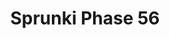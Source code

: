 ---
slug: sprunki-phase-56
title: Sprunki Phase 56
description: "Sprunki Phase 56 is an exciting online game. Play for free directly in your browser!"
icon: /images/popular_mods/Sprunki Phase 56.png
url: https://wowtbc.net/sprunkin/sprunki-phase56/index.html
previewImage: /images/popular_mods/Sprunki Phase 56.png
type: popular mods

# SEO配置
seo:
  title: "Sprunki Phase 56 - Play Free Online Game | Fun Browser Games"
  description: "Sprunki Phase 56 - Play this fun online game for free in your browser. No download required!"
  ogImage: "/images/popular_mods/Sprunki Phase 56.png"
  keywords: "sprunki-phase-56, online game, browser game, free game, popular mods game, play online"

videoUrls:
  - https://www.youtube.com/embed/example1
  - https://www.youtube.com/embed/example2

whyPlay:
  title: "Why Play Sprunki Phase 56?"
  items:
    - "Immersive Gameplay: Sprunki Phase 56 offers an engaging and immersive gaming experience that will keep you entertained for hours"
    - "Challenging Levels: Test your skills with increasingly difficult challenges and obstacles"
    - "Beautiful Graphics: Enjoy stunning visuals and smooth animations that bring the game world to life"
    - "Regular Updates: New content and features are added regularly to keep the game fresh and exciting"
    - "Free to Play: Experience all the fun without spending a penny"
    - "Community Features: Connect with other players, share strategies, and compete for high scores"
    - "Cross-Platform: Play on any device with a web browser, no downloads required"

features:
  title: "Key Features of Sprunki Phase 56"
  image: "/images/popular_mods/Sprunki Phase 56.png"
  items:
    - "Intuitive Controls: Easy to learn controls make Sprunki Phase 56 accessible for players of all skill levels"
    - "Multiple Game Modes: Enjoy various gameplay options that provide different challenges and experiences"
    - "Character Customization: Personalize your gaming experience with unique characters and items"
    - "Achievement System: Complete special tasks to earn rewards and recognition"
    - "Leaderboards: Compete with players worldwide and see who can achieve the highest scores"

characteristics:
  title: "Game Characteristics"
  image: "/images/popular_mods/Sprunki Phase 56.png"
  items:
    - "Genre: Popular mods game with elements of strategy and skill"
    - "Difficulty: Suitable for both casual gamers and those seeking a challenge"
    - "Play Time: Quick sessions or extended gameplay, depending on your preference"
    - "Art Style: Vibrant and engaging visuals that enhance the gaming experience"
    - "Sound Design: Immersive audio that complements the gameplay perfectly"

info: "Sprunki Phase 56 is an exciting online game that offers players a unique and engaging gaming experience. With its intuitive controls, stunning visuals, and challenging gameplay, Sprunki Phase 56 provides hours of entertainment for players of all ages and skill levels. Whether you're looking for a quick gaming session during a break or an extended play session, Sprunki Phase 56 delivers an immersive experience that will keep you coming back for more. The game features multiple levels of increasing difficulty, ensuring that players are constantly challenged as they progress. With regular updates adding new content and features, Sprunki Phase 56 remains fresh and exciting, providing endless entertainment options for its growing community of players."

howToPlayIntro: "Welcome to Sprunki Phase 56! This guide will walk you through the basics and help you master the game. Whether you're a beginner or looking to improve your skills, these tips and instructions will enhance your gaming experience."

howToPlaySteps:
  - title: "Getting Started"
    description: "Begin your Sprunki Phase 56 adventure by familiarizing yourself with the controls. Use your keyboard or mouse to navigate through the game interface. The tutorial will guide you through the basic mechanics and help you understand the objectives."
  - title: "Understanding the Objectives"
    description: "In Sprunki Phase 56, your main goal is to progress through levels by completing specific objectives. Each level presents unique challenges that require different strategies and approaches."
  - title: "Mastering the Controls"
    description: "Practice using the controls to improve your precision and reaction time. Sprunki Phase 56 requires quick reflexes and strategic thinking to overcome obstacles and defeat opponents."
  - title: "Utilizing Power-ups"
    description: "Collect power-ups throughout the game to enhance your abilities and overcome difficult challenges. Each power-up offers unique advantages that can be crucial for success."
  - title: "Developing Strategies"
    description: "As you progress in Sprunki Phase 56, develop effective strategies for different scenarios. Analyze patterns, anticipate challenges, and adapt your approach to maximize your performance."

faq:
  title: "Frequently Asked Questions about Sprunki Phase 56"
  items:
    - question: "Is Sprunki Phase 56 free to play?"
      answer: "Yes, Sprunki Phase 56 is completely free to play directly in your web browser. No downloads or purchases are required to enjoy the full game experience."
    - question: "Can I play Sprunki Phase 56 on mobile devices?"
      answer: "Yes, Sprunki Phase 56 is optimized for both desktop and mobile play. You can enjoy the game on any device with a web browser and internet connection."
    - question: "Are there any in-game purchases?"
      answer: "While Sprunki Phase 56 is free to play, there may be optional in-game purchases available for cosmetic items or additional features that don't affect core gameplay."
    - question: "How often is Sprunki Phase 56 updated?"
      answer: "The developers regularly update Sprunki Phase 56 with new content, features, and improvements based on player feedback and game performance."
    - question: "Can I play Sprunki Phase 56 offline?"
      answer: "Currently, Sprunki Phase 56 requires an internet connection to play as it's a browser-based online game."
    - question: "Is Sprunki Phase 56 suitable for children?"
      answer: "Yes, Sprunki Phase 56 is designed to be family-friendly and suitable for players of all ages."
    - question: "How do I report bugs or issues?"
      answer: "If you encounter any problems while playing Sprunki Phase 56, you can report them through the game's support page or contact the developers directly through their website."
    - question: "Still Have Questions?"
      answer: "If you have additional questions about Sprunki Phase 56 that aren't covered in this FAQ, please visit our support center or contact our customer service team for assistance."
---